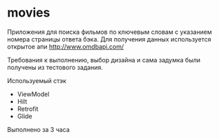 # movies
Приложения для поиска фильмов по ключевым словам с указанием номера страницы ответа бэка. 
Для получения данных используется открытое апи http://www.omdbapi.com/

Требования к выполнению, выбор дизайна и сама задумка были получены из тестового задания.

Используемый стэк
 - ViewModel
 - Hilt
 - Retrofit
 - Glide


Выполнено за 3 часа
